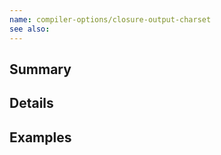 ```yaml
---
name: compiler-options/closure-output-charset
see also:
---
```


## Summary

## Details

## Examples
